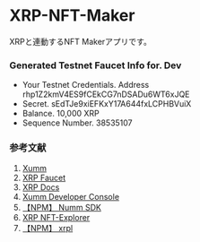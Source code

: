 # XRP-NFT-Maker
XRPと連動するNFT Makerアプリです。

### Generated Testnet Faucet Info for. Dev

- Your Testnet Credentials. 
Address
rhp1Z2kmV4ES9fCEkCG7nDSADu6WT6xJQE
- Secret. 
sEdTJe9xiEFKxY17A644fxLCPHBVuiX
- Balance. 
10,000 XRP
- Sequence Number. 
38535107


### 参考文献
1. [Xumm](https://xumm.app/)
2. [XRP Faucet](https://xrpl.org/ja/xrp-testnet-faucet.html)
3. [XRP Docs](https://xrpl.org/ja/docs.html)
4. [Xumm Developer Console](https://apps.xumm.dev/)
5. [【NPM】 Numm SDK](https://www.npmjs.com/package/xumm)
6. [XRP NFT-Explorer](https://test.bithomp.com/nft-explorer)
7. [【NPM】 xrpl](https://www.npmjs.com/package/xrpl)

